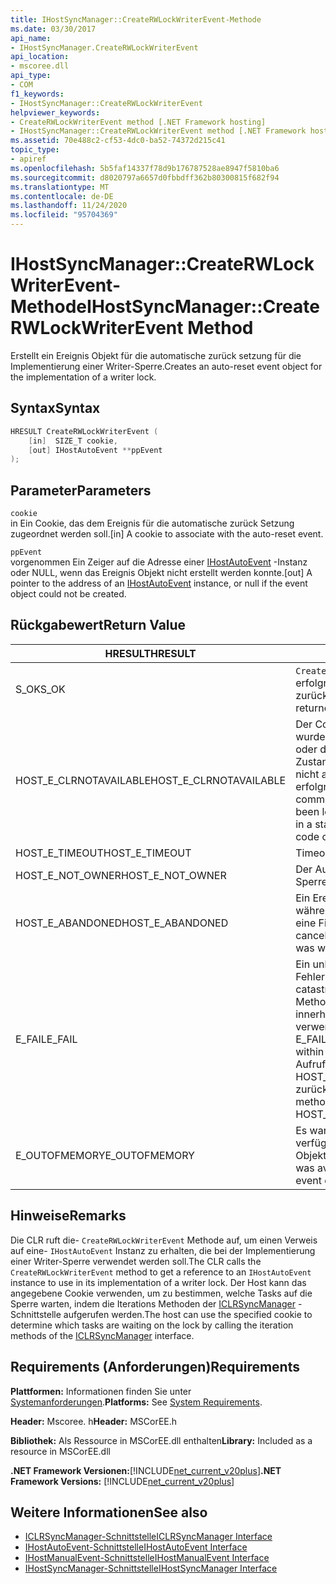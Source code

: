 ```yaml
---
title: IHostSyncManager::CreateRWLockWriterEvent-Methode
ms.date: 03/30/2017
api_name:
- IHostSyncManager.CreateRWLockWriterEvent
api_location:
- mscoree.dll
api_type:
- COM
f1_keywords:
- IHostSyncManager::CreateRWLockWriterEvent
helpviewer_keywords:
- CreateRWLockWriterEvent method [.NET Framework hosting]
- IHostSyncManager::CreateRWLockWriterEvent method [.NET Framework hosting]
ms.assetid: 70e488c2-cf53-4dc0-ba52-74372d215c41
topic_type:
- apiref
ms.openlocfilehash: 5b5faf14337f78d9b176787528ae8947f5810ba6
ms.sourcegitcommit: d8020797a6657d0fbbdff362b80300815f682f94
ms.translationtype: MT
ms.contentlocale: de-DE
ms.lasthandoff: 11/24/2020
ms.locfileid: "95704369"
---
```

# <a name="ihostsyncmanagercreaterwlockwriterevent-method"></a><span data-ttu-id="365b6-102">IHostSyncManager::CreateRWLockWriterEvent-Methode</span><span class="sxs-lookup"><span data-stu-id="365b6-102">IHostSyncManager::CreateRWLockWriterEvent Method</span></span>

<span data-ttu-id="365b6-103">Erstellt ein Ereignis Objekt für die automatische zurück setzung für die Implementierung einer Writer-Sperre.</span><span class="sxs-lookup"><span data-stu-id="365b6-103">Creates an auto-reset event object for the implementation of a writer lock.</span></span>  
  
## <a name="syntax"></a><span data-ttu-id="365b6-104">Syntax</span><span class="sxs-lookup"><span data-stu-id="365b6-104">Syntax</span></span>  
  
```cpp  
HRESULT CreateRWLockWriterEvent (  
    [in]  SIZE_T cookie,  
    [out] IHostAutoEvent **ppEvent  
);  
```  
  
## <a name="parameters"></a><span data-ttu-id="365b6-105">Parameter</span><span class="sxs-lookup"><span data-stu-id="365b6-105">Parameters</span></span>  

 `cookie`  
 <span data-ttu-id="365b6-106">in Ein Cookie, das dem Ereignis für die automatische zurück Setzung zugeordnet werden soll.</span><span class="sxs-lookup"><span data-stu-id="365b6-106">[in] A cookie to associate with the auto-reset event.</span></span>  
  
 `ppEvent`  
 <span data-ttu-id="365b6-107">vorgenommen Ein Zeiger auf die Adresse einer [IHostAutoEvent](ihostautoevent-interface.md) -Instanz oder NULL, wenn das Ereignis Objekt nicht erstellt werden konnte.</span><span class="sxs-lookup"><span data-stu-id="365b6-107">[out] A pointer to the address of an [IHostAutoEvent](ihostautoevent-interface.md) instance, or null if the event object could not be created.</span></span>  
  
## <a name="return-value"></a><span data-ttu-id="365b6-108">Rückgabewert</span><span class="sxs-lookup"><span data-stu-id="365b6-108">Return Value</span></span>  
  
|<span data-ttu-id="365b6-109">HRESULT</span><span class="sxs-lookup"><span data-stu-id="365b6-109">HRESULT</span></span>|<span data-ttu-id="365b6-110">BESCHREIBUNG</span><span class="sxs-lookup"><span data-stu-id="365b6-110">Description</span></span>|  
|-------------|-----------------|  
|<span data-ttu-id="365b6-111">S_OK</span><span class="sxs-lookup"><span data-stu-id="365b6-111">S_OK</span></span>|<span data-ttu-id="365b6-112">`CreateRWLockWriterEvent` wurde erfolgreich zurückgegeben.</span><span class="sxs-lookup"><span data-stu-id="365b6-112">`CreateRWLockWriterEvent` returned successfully.</span></span>|  
|<span data-ttu-id="365b6-113">HOST_E_CLRNOTAVAILABLE</span><span class="sxs-lookup"><span data-stu-id="365b6-113">HOST_E_CLRNOTAVAILABLE</span></span>|<span data-ttu-id="365b6-114">Der Common Language Runtime (CLR) wurde nicht in einen Prozess geladen, oder die CLR befindet sich in einem Zustand, in dem Sie verwalteten Code nicht ausführen oder den-Befehl nicht erfolgreich verarbeiten kann.</span><span class="sxs-lookup"><span data-stu-id="365b6-114">The common language runtime (CLR) has not been loaded into a process, or the CLR is in a state in which it cannot run managed code or process the call successfully.</span></span>|  
|<span data-ttu-id="365b6-115">HOST_E_TIMEOUT</span><span class="sxs-lookup"><span data-stu-id="365b6-115">HOST_E_TIMEOUT</span></span>|<span data-ttu-id="365b6-116">Timeout des Aufrufes.</span><span class="sxs-lookup"><span data-stu-id="365b6-116">The call timed out.</span></span>|  
|<span data-ttu-id="365b6-117">HOST_E_NOT_OWNER</span><span class="sxs-lookup"><span data-stu-id="365b6-117">HOST_E_NOT_OWNER</span></span>|<span data-ttu-id="365b6-118">Der Aufrufer ist nicht Besitzer der Sperre.</span><span class="sxs-lookup"><span data-stu-id="365b6-118">The caller does not own the lock.</span></span>|  
|<span data-ttu-id="365b6-119">HOST_E_ABANDONED</span><span class="sxs-lookup"><span data-stu-id="365b6-119">HOST_E_ABANDONED</span></span>|<span data-ttu-id="365b6-120">Ein Ereignis wurde abgebrochen, während ein blockierter Thread oder eine Fiber darauf wartete.</span><span class="sxs-lookup"><span data-stu-id="365b6-120">An event was canceled while a blocked thread or fiber was waiting on it.</span></span>|  
|<span data-ttu-id="365b6-121">E_FAIL</span><span class="sxs-lookup"><span data-stu-id="365b6-121">E_FAIL</span></span>|<span data-ttu-id="365b6-122">Ein unbekannter schwerwiegender Fehler ist aufgetreten.</span><span class="sxs-lookup"><span data-stu-id="365b6-122">An unknown catastrophic failure occurred.</span></span> <span data-ttu-id="365b6-123">Wenn eine Methode E_FAIL zurückgibt, ist die CLR innerhalb des Prozesses nicht mehr verwendbar.</span><span class="sxs-lookup"><span data-stu-id="365b6-123">When a method returns E_FAIL, the CLR is no longer usable within the process.</span></span> <span data-ttu-id="365b6-124">Nachfolgende Aufrufe von Hostingmethoden geben HOST_E_CLRNOTAVAILABLE zurück.</span><span class="sxs-lookup"><span data-stu-id="365b6-124">Subsequent calls to hosting methods return HOST_E_CLRNOTAVAILABLE.</span></span>|  
|<span data-ttu-id="365b6-125">E_OUTOFMEMORY</span><span class="sxs-lookup"><span data-stu-id="365b6-125">E_OUTOFMEMORY</span></span>|<span data-ttu-id="365b6-126">Es war nicht genügend Arbeitsspeicher verfügbar, um das angeforderte Ereignis Objekt zu erstellen.</span><span class="sxs-lookup"><span data-stu-id="365b6-126">Not enough memory was available to create the requested event object.</span></span>|  
  
## <a name="remarks"></a><span data-ttu-id="365b6-127">Hinweise</span><span class="sxs-lookup"><span data-stu-id="365b6-127">Remarks</span></span>  

 <span data-ttu-id="365b6-128">Die CLR ruft die- `CreateRWLockWriterEvent` Methode auf, um einen Verweis auf eine- `IHostAutoEvent` Instanz zu erhalten, die bei der Implementierung einer Writer-Sperre verwendet werden soll.</span><span class="sxs-lookup"><span data-stu-id="365b6-128">The CLR calls the `CreateRWLockWriterEvent` method to get a reference to an `IHostAutoEvent` instance to use in its implementation of a writer lock.</span></span> <span data-ttu-id="365b6-129">Der Host kann das angegebene Cookie verwenden, um zu bestimmen, welche Tasks auf die Sperre warten, indem die Iterations Methoden der [ICLRSyncManager](iclrsyncmanager-interface.md) -Schnittstelle aufgerufen werden.</span><span class="sxs-lookup"><span data-stu-id="365b6-129">The host can use the specified cookie to determine which tasks are waiting on the lock by calling the iteration methods of the [ICLRSyncManager](iclrsyncmanager-interface.md) interface.</span></span>  
  
## <a name="requirements"></a><span data-ttu-id="365b6-130">Requirements (Anforderungen)</span><span class="sxs-lookup"><span data-stu-id="365b6-130">Requirements</span></span>  

 <span data-ttu-id="365b6-131">**Plattformen:** Informationen finden Sie unter [Systemanforderungen](../../get-started/system-requirements.md).</span><span class="sxs-lookup"><span data-stu-id="365b6-131">**Platforms:** See [System Requirements](../../get-started/system-requirements.md).</span></span>  
  
 <span data-ttu-id="365b6-132">**Header:** Mscoree. h</span><span class="sxs-lookup"><span data-stu-id="365b6-132">**Header:** MSCorEE.h</span></span>  
  
 <span data-ttu-id="365b6-133">**Bibliothek:** Als Ressource in MSCorEE.dll enthalten</span><span class="sxs-lookup"><span data-stu-id="365b6-133">**Library:** Included as a resource in MSCorEE.dll</span></span>  
  
 <span data-ttu-id="365b6-134">**.NET Framework Versionen:**[!INCLUDE[net_current_v20plus](../../../../includes/net-current-v20plus-md.md)]</span><span class="sxs-lookup"><span data-stu-id="365b6-134">**.NET Framework Versions:** [!INCLUDE[net_current_v20plus](../../../../includes/net-current-v20plus-md.md)]</span></span>  
  
## <a name="see-also"></a><span data-ttu-id="365b6-135">Weitere Informationen</span><span class="sxs-lookup"><span data-stu-id="365b6-135">See also</span></span>

- [<span data-ttu-id="365b6-136">ICLRSyncManager-Schnittstelle</span><span class="sxs-lookup"><span data-stu-id="365b6-136">ICLRSyncManager Interface</span></span>](iclrsyncmanager-interface.md)
- [<span data-ttu-id="365b6-137">IHostAutoEvent-Schnittstelle</span><span class="sxs-lookup"><span data-stu-id="365b6-137">IHostAutoEvent Interface</span></span>](ihostautoevent-interface.md)
- [<span data-ttu-id="365b6-138">IHostManualEvent-Schnittstelle</span><span class="sxs-lookup"><span data-stu-id="365b6-138">IHostManualEvent Interface</span></span>](ihostmanualevent-interface.md)
- [<span data-ttu-id="365b6-139">IHostSyncManager-Schnittstelle</span><span class="sxs-lookup"><span data-stu-id="365b6-139">IHostSyncManager Interface</span></span>](ihostsyncmanager-interface.md)
